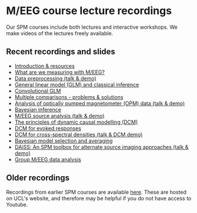 # M/EEG course lecture recordings

Our SPM courses include both lectures and interactive workshops. We make videos of the lectures freely available.

## Recent recordings and slides
- [Introduction & resources](./introduction.md)
- [What are we measuring with M/EEG?](./what_measured.md)
- [Data preprocessing (talk & demo)](./preprocessing.md)
- [General linear model (GLM) and classical inference](./glm_classical_inference.md)
- [Convolutional GLM](./glm_convolutional.md)
- [Multiple comparisons - problems & solutions](./multiple_comparisons.md)
- [Analysis of optically pumped magnetometer (OPM) data (talk & demo)](./opm_analysis.md)
- [Bayesian inference](./bayesian_inference.md)
- [M/EEG source analysis (talk & demo)](./source_analysis.md)
- [The principles of dynamic causal modelling (DCM)](./dcm_principles.md)
- [DCM for evoked responses](./dcm_evoked_responses.md)
- [DCM for cross-spectral densities (talk & DCM demo)](./dcm_cross_spectral_desities.md)
- [Bayesian model selection and averaging](./bayesian_model_selection.md)
- [DAiSS: An SPM toolbox for alternate source imaging approaches (talk & demo)](./daiss.md)
- [Group M/EEG data analysis](./group_analysis.md)

## Older recordings
Recordings from earlier SPM courses are available [here](https://www.fil.ion.ucl.ac.uk/spm/course/video/). These are hosted on UCL's website, and therefore may be helpful if you do not have access to Youtube.